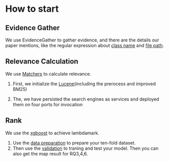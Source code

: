 # How to start

## Evidence Gather
We use EvidenceGather to gather evidence, and there are the details our paper mentions, like the regular expression about [class name](EvidenceGather/RegularClaName.class) and [file path](EvidenceGather/RegularPathName.java).

## Relevance Calculation

We use [Matchers](https://github.com/Holmes-Holmes/Holmes-Holmes.github.io/tree/main/Holmes/ApproachImp/Matchers) to calculate relevance. 

1. First, we initialize the [Lucene](https://github.com/Holmes-Holmes/Holmes-Holmes.github.io/tree/main/Holmes/ApproachImp/Matchers/tools)(including the prerocess and improved BM25)

2. The, we have persisted the search engines as services and deployed them on four ports for invocation

## Rank

We use the [xgboost](https://github.com/dmlc/xgboost) to achieve lambdamark.

1. Use the [data preparation](https://github.com/Holmes-Holmes/Holmes-Holmes.github.io/blob/main/Holmes/ApproachImp/Rank/xgboost_lambdarank/transfer_csv_2_train_test.py) to prepare your ten-fold dataset.
2. Then use the [validation](https://github.com/Holmes-Holmes/Holmes-Holmes.github.io/blob/main/Holmes/ApproachImp/Rank/xgboost_lambdarank/eval_map.py) to traning and test your model. Then you can also get the map result for RQ3,4,6.